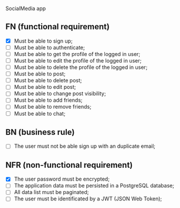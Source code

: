 SocialMedia app

## FN (functional requirement)

- [x] Must be able to sign up;
- [ ] Must be able to authenticate;
- [ ] Must be able to get the profile of the logged in user;
- [ ] Must be able to edit the profile of the logged in user;
- [ ] Must be able to delete the profile of the logged in user;
- [ ] Must be able to post;
- [ ] Must be able to delete post;
- [ ] Must be able to edit post;
- [ ] Must be able to change post visibility;
- [ ] Must be able to add friends;
- [ ] Must be able to remove friends;
- [ ] Must be able to chat;

## BN (business rule)
- [ ] The user must not be able sign up with an duplicate email;

## NFR (non-functional requirement)
- [x] The user password must be encrypted;
- [ ] The application data must be persisted in a PostgreSQL database;
- [ ] All data list must be paginated;
- [ ] The user must be identificated by a JWT (JSON Web Token);
